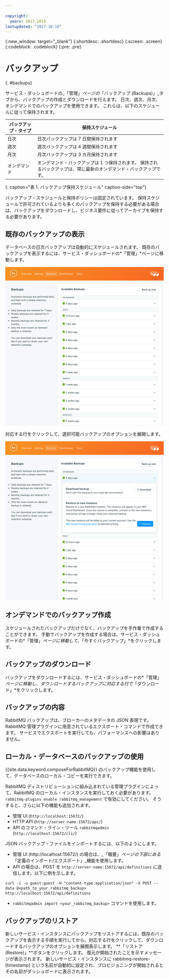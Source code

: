 ```yaml
---

copyright:
  years: 2017,2018
lastupdated: "2017-10-16"
---
```


{:new_window: target="_blank"}
{:shortdesc: .shortdesc}
{:screen: .screen}
{:codeblock: .codeblock}
{:pre: .pre}

# バックアップ
{: #backups}

サービス・ダッシュボードの_「管理」_ページの_「バックアップ (Backups)」_タブから、バックアップの作成とダウンロードを行えます。 日次、週次、月次、オンデマンドでのバックアップを使用できます。 これらは、以下のスケジュールに従って保持されます。

バックアップ・タイプ|保持スケジュール
----------|-----------
日次|日次バックアップは 7 日間保持されます
週次|週次バックアップは 4 週間保持されます
月次|月次バックアップは 3 カ月保持されます
オンデマンド|オンデマンド・バックアップは 1 つ保持されます。 保持されるバックアップは、常に最新のオンデマンド・バックアップです。
{: caption="表 1. バックアップ保持スケジュール" caption-side="top"}

バックアップ・スケジュールと保持ポリシーは固定されています。 保持スケジュールで許可されているよりも多くのバックアップを保持する必要がある場合は、バックアップをダウンロードし、ビジネス要件に従ってアーカイブを保持する必要があります。

## 既存のバックアップの表示

データベースの日次バックアップは自動的にスケジュールされます。 既存のバックアップを表示するには、サービス・ダッシュボードの*「管理」*ページに移動します。 

![バックアップ](./images/rabbitmq-backups-show.png "サービス・ダッシュボードに表示されるバックアップのリスト")

対応する行をクリックして、選択可能バックアップのオプションを展開します。

![バックアップ・オプション](./images/rabbitmq-backups-options.png "バックアップのオプション") 

## オンデマンドでのバックアップ作成

スケジュールされたバックアップだけでなく、バックアップを手作業で作成することができます。 手動でバックアップを作成する場合は、サービス・ダッシュボードの*「管理」*ページに移動して、*「今すぐバックアップ」*をクリックします。

## バックアップのダウンロード

バックアップをダウンロードするには、サービス・ダッシュボードの*「管理」*ページに移動し、ダウンロードするバックアップに対応する行で*「ダウンロード」*をクリックします。

## バックアップの内容

RabbitMQ バックアップは、ブローカーのメタデータの JSON 表現です。 RabbitMQ 管理プラグインに用意されているエクスポート・コマンドで作成できます。 サービスでエクスポートを実行しても、パフォーマンスへの影響はありません。

## ローカル・データベースのバックアップの使用

{{site.data.keyword.composeForRabbitMQ}} のバックアップ機能を使用して、データベースのローカル・コピーを実行できます。

RabbitMQ ディストリビューションに組み込まれている管理プラグインによって、RabbitMQ のローカル・インスタンスを実行しておく必要があります。 `rabbitmq-plugins enable rabbitmq_management` で有効にしてください。 そうすると、さらに以下の機能も追加されます。

* 管理 UI (`http://localhost:15672/`)
* HTTP API (`http://server-name:15672/api/`)
* API のコマンド・ライン・ツール `rabbitmqadmin` (`http://localhost:15672/cli/`)

JSON バックアップ・ファイルをインポートするには、以下のようにします。

* 管理 UI (http://localhost:15672/) の場合は、_「概要」_ページの下部にある_「定義のインポート/エクスポート」_機能を使用します。
* API の場合は、POST を `http://server-name:15672/api/definitions` に送信します。以下に例を示します。
```http
curl -i -u guest:guest -H "content-type:application/json" -X POST --data @<path_to_your_rabbitmq_backup> http://localhost:15672/api/definitions
```
* `rabbitmqadmin import <your_rabbitmq_backup>` コマンドを使用します。

## バックアップのリストア

新しいサービス・インスタンスにバックアップをリストアするには、既存のバックアップを表示する手順を実行してから、対応する行をクリックして、ダウンロードするバックアップのオプションを展開表示します。 **「リストア (Restore)」**ボタンをクリックします。 復元が開始されたことを示すメッセージが表示されます。 新しいサービス・インスタンスに rabbitmq-restore-[timestamp] という名前が自動的に設定され、プロビジョニングが開始されるとその名前がダッシュボードに表示されます。
